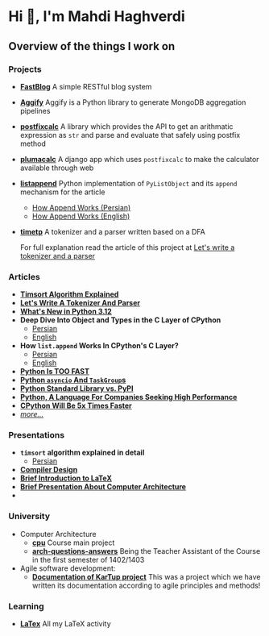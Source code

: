 # Hi 👋, I'm Mahdi Haghverdi

## Overview of the things I work on

### Projects
- [**FastBlog**](https://github.com/mahdihaghverdi/FastBlog)
  A simple RESTful blog system
- [**Aggify**](https://github.com/Aggify/aggify)
  Aggify is a Python library to generate MongoDB aggregation pipelines 
- [**postfixcalc**](https://github.com/mahdihaghverdi/postfixcalc)
  A library which provides the API to get an arithmatic expression as `str` and parse and evaluate that safely using postfix method
- [**plumacalc**](https://github.com/mahdihaghverdi/plumacalc)
  A django app which uses `postfixcalc` to make the calculator available through web
- [**listappend**](https://github.com/mahdihaghverdi/listappend)
  Python implementation of `PyListObject` and its `append` mechanism for the article
   - [How Append Works (Persian)](https://virgool.io/@liewpl/how-append-works-gp4apwtpr0bt)
   - [How Append Works (English)](https://medium.com/@mahdihaghverdi/how-list-append-is-implemented-in-c-layer-of-cpython-interpreter-bf88632819c0)
- [**timetp**](https://github.com/mahdihaghverdi/timetp)
  A tokenizer and a parser written based on a DFA
  
  For full explanation read the article of this project at [Let's write a tokenizer and a parser](https://virgool.io/@liewpl/tokenizer-parser-in-python-ubzlsvukmdxz)

### Articles
- [**Timsort Algorithm Explained**](https://virgool.io/@liewpl/timsort-algorithm-u41h0wv0jnax)
- [**Let's Write A Tokenizer And Parser**](https://virgool.io/@liewpl/tokenizer-parser-in-python-ubzlsvukmdxz)
- [**What's New in Python 3.12**](https://virgool.io/@liewpl/python-3-12-whats-new-vpq99njtytc6)
- **Deep Dive Into Object and Types in the C Layer of CPython**
   - [Persian](https://virgool.io/@liewpl/cpython-objs-types-c-layer-deep-dive-m5fjelhzrzny)
   - [English](https://medium.com/@mahdihaghverdi/in-depth-look-at-objects-and-types-in-the-c-layer-of-cpython-interpreter-255bf195b3ea)
- **How `list.append` Works In CPython's C Layer?**
   - [Persian](https://virgool.io/@liewpl/how-append-works-gp4apwtpr0bt)
   - [English](https://medium.com/@mahdihaghverdi/how-list-append-is-implemented-in-c-layer-of-cpython-interpreter-bf88632819c0)
- [**Python Is TOO FAST**](https://virgool.io/@liewpl/python-is-very-fast-gmmdjs3zyhob)
- [**Python `asyncio` And `TaskGroup`s**](https://virgool.io/@liewpl/asyncio-and-taskgroups-t598c8poken9)
- [**Python Standard Library vs. PyPI**](https://virgool.io/@liewpl/python-standard-library-vs-pypi-mvz4o03jw2sj)
- [**Python, A Language For Companies Seeking High Performance**](https://virgool.io/@liewpl/%D9%BE%D8%A7%DB%8C%D8%AA%D9%88%D9%86-%D8%B2%D8%A8%D8%A7%D9%86%DB%8C-%D8%A8%D8%B1%D8%A7%DB%8C-%D8%B4%D8%B1%DA%A9%D8%AA-%D9%87%D8%A7%DB%8C-%D9%85%D8%B4%D8%AA%D8%A7%D9%82-%D9%BE%DB%8C%D8%B4%D8%B1%D9%81%D8%AA-%D9%88-performance-%D8%A8%D8%A7%D9%84%D8%A7-jc7ehvywizso)
- [**CPython Will Be 5x Times Faster**](https://virgool.io/@liewpl/cpython-five-times-faster-p5jve4zzywog)
- [_more..._](https://virgool.io/@liewpl)

### Presentations
  - **`timsort` algorithm explained in detail**
    - [Persian](https://github.com/mahdihaghverdi/timsort/blob/main/slides.pdf)
  - [**Compiler Design**](https://github.com/mahdihaghverdi/survey-course/blob/main/Extra3/RTP-EXTRA03-02-4003613023.pdf)
  - [**Brief Introduction to LaTeX**](https://github.com/mahdihaghverdi/survey-course/blob/main/Presentation-2/slides.pdf)
  - [**Brief Presentation About Computer Architecture**](https://github.com/mahdihaghverdi/survey-course/blob/main/Presentation-3/RPT-HW3-13-2.pdf)
  - 
### University
- Computer Architecture
  - [**cpu**](https://github.com/mahdihaghverdi/cpu)
    Course main project
  - [**arch-questions-answers**](https://github.com/mahdihaghverdi/arch-questions-answers)
    Being the Teacher Assistant of the Course in the first semester of 1402/1403
- Agile software development:
  - [**Documentation of KarTup project**](https://github.com/losgorriones/documentation)
  This was a project which we have written its documentation according to agile principles and methods!

### Learning
- [**LaTex**](https://github.com/mahdihaghverdi/LaTeX)
All my LaTeX activity

